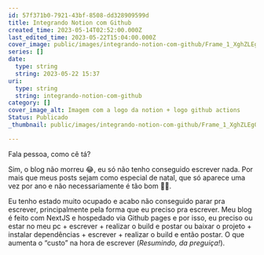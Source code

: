 ```yaml
---
id: 57f371b0-7921-43bf-8508-dd328909599d
title: Integrando Notion com Github
created_time: 2023-05-14T02:52:00.000Z
last_edited_time: 2023-05-22T15:04:00.000Z
cover_image: public/images/integrando-notion-com-github/Frame_1_XghZLEg0.png
series: []
date:
  type: string
  string: 2023-05-22 15:37
uri:
  type: string
  string: integrando-notion-com-github
category: []
cover_image_alt: Imagem com a logo da notion + logo github actions
Status: Publicado
_thumbnail: public/images/integrando-notion-com-github/Frame_1_XghZLEg0.png

---
```


Fala pessoa, como cê tá?

Sim, o blog não morreu 😂, eu só não tenho conseguido escrever nada. Por mais que meus posts sejam como especial de natal, que só aparece uma vez por ano e não necessariamente é tão bom 🤣🤣.

Eu tenho estado muito ocupado e acabo não conseguido parar pra escrever, principalmente pela forma que eu preciso pra escrever. Meu blog é feito com NextJS e hospedado via Github pages e por isso, eu preciso ou estar no meu pc + escrever + realizar o build e postar ou baixar o projeto + instalar dependências + escrever + realizar o build e então postar. O que aumenta o “custo” na hora de escrever (*Resumindo, da preguiça!*).

<!-- START_SUMMARY -→

Mas como o titulo do post da o spoiler, eu descobri uma forma de facilitar a minha criação de post utilizando o poder do Notion, sem tirar a liberdade que eu possuo em ter o meu blog feito por mim e hospedado no Github pages.

<!-- END_SUMMARY -→

Eu tenho trabalhado muito voltado ao DX ( e esse assunto já está na lista de posts pra escrever ) mas eu mesmo não faço isso pra mim ( o clássico “_em casa de ferreiro, o espeto é de pau_” ).

## Conhecendo as ferramentas

- [**Notion**](https://notion.so)

	Onde eu pretendo escrever e gerenciar os posts do meu blog.

	_Se você não conhece o_ [_Notion_](https://notion.so) _eu recomendo, é uma grande ferramenta que ajuda em vários pontos da minha vida._

- [**Github**](https://github.com) (Pages e Actions)

	Hoje eu já hospedo o meu blog via Github Pages, visto que o blog é estático e finalmente vou utilizar o Github Actions para fazer o build e o deploy do blog.

- [**Next JS**](https://nextjs.org/)

	Para gerar os estáticos eu fiz o meu blog inteiro utilizando o Next.

## Começando pelo o começo

Eu, a um tempo, estava incomodado de não ter criado uma pipeline pra fazer os testes e o build/deploy do meu blog, mas mais incomodado ainda em não estar postando com frequência, principalmente porque hoje para mim é cansativo escrever um post.

Hoje estou mais acostumado com o Gitlab CI, visto que na Globo usamos o Gitlab. Eu já conhecia o Github Actions, mas nunca havia mexido. Então acabava postergando o aprendizado e a utilização do Github actions. 

Em um dado momento, dado a praticidade de utilizar o Notion, eu acabei me perguntado se não era possível integrar ele com o meu Blog, para facilitar o gerenciamento dos posts e assim me incentivar a escrever mais ( ainda mais porque eu to cheio de ideias de post mas sem saco de passar pelo o processo de escrita que possuo hoje ).

Com isso, acabei encontrando uma action para o Github, que faz o a integração com o Notion, porém eu tive uma certa dificuldade para configurá-lo 😞, a documentação dele foi a melhor que eu achei dessas actions, porém já está meio desatualizada e não tem algumas infos importantes, que eu quebrei a cabeça para entender.

Chega de história, vamos para a ação!

## Notion

Para facilitar a visualização, vamos começar adaptando o Notion para esperar a integração com o Github, para isso vamos criar uma pagina de database e nela vai ficar listada todos os posts que serão publicados no blog. Então coloque as propriedade que você quiser, no meu caso ficou assim: 

![Print da tela do database do notion com as colunas: Title, created_at, Status, Category](https://s3.us-west-2.amazonaws.com/secure.notion-static.com/d439790a-fcdc-4311-b2d1-286646825697/Untitled.png?X-Amz-Algorithm=AWS4-HMAC-SHA256&X-Amz-Content-Sha256=UNSIGNED-PAYLOAD&X-Amz-Credential=AKIAT73L2G45EIPT3X45%2F20230522%2Fus-west-2%2Fs3%2Faws4_request&X-Amz-Date=20230522T153753Z&X-Amz-Expires=3600&X-Amz-Signature=7e589b87b4523a81b098be8131a1161aec79194b2750a78254fab9b9ab91f36f&X-Amz-SignedHeaders=host&x-id=GetObject)

_Os campos podem ser quais você quiser, porem é_ _**obrigatório**_ _possuir o campo “status” (ou outro que faça o mesmo trabalho, que você entenderá mais a frente)._ 

Com essa tabela criada, já possuímos uma estrutura onde podemos criar todos os nossos post e, de brinde, criar status onde você pode saber se já está postado, escrevendo ou é apenas uma ideia.

### Iniciando a integração

- Agora para preparar o terreno para integração vamos adicionar uma conexão, nas opções da tabela, vá até gerenciamento de conexão (Manage connections)

![](https://s3.us-west-2.amazonaws.com/secure.notion-static.com/9cae4ff0-b558-4151-9420-31e5b3ef8dba/Screenshot_2023-05-13_at_22.15.11.png?X-Amz-Algorithm=AWS4-HMAC-SHA256&X-Amz-Content-Sha256=UNSIGNED-PAYLOAD&X-Amz-Credential=AKIAT73L2G45EIPT3X45%2F20230522%2Fus-west-2%2Fs3%2Faws4_request&X-Amz-Date=20230522T153753Z&X-Amz-Expires=3600&X-Amz-Signature=1ca914c6a6114a854b46f0ab8f08dcf90ea3621fffa109f864db7369391a1386&X-Amz-SignedHeaders=host&x-id=GetObject)

- Na janela que abrir, procure no fim da tela o campo: _Developer or manager integrations_

![](https://s3.us-west-2.amazonaws.com/secure.notion-static.com/b7490e14-1225-450c-bec9-994eb3381989/Screenshot_2023-05-13_at_22.15.33.png?X-Amz-Algorithm=AWS4-HMAC-SHA256&X-Amz-Content-Sha256=UNSIGNED-PAYLOAD&X-Amz-Credential=AKIAT73L2G45EIPT3X45%2F20230522%2Fus-west-2%2Fs3%2Faws4_request&X-Amz-Date=20230522T153753Z&X-Amz-Expires=3600&X-Amz-Signature=a8bec7980579f4a6ac76aa0ed8f5eead1d423909277a3bc2e02593e03a770ae0&X-Amz-SignedHeaders=host&x-id=GetObject)

- Ele vai te redirecionar até a area de integrações de api do Notion

![](https://s3.us-west-2.amazonaws.com/secure.notion-static.com/f3b965f3-b88f-4e8d-98cc-42ca7418be0c/Screenshot_2023-05-13_at_22.15.56.png?X-Amz-Algorithm=AWS4-HMAC-SHA256&X-Amz-Content-Sha256=UNSIGNED-PAYLOAD&X-Amz-Credential=AKIAT73L2G45EIPT3X45%2F20230522%2Fus-west-2%2Fs3%2Faws4_request&X-Amz-Date=20230522T153753Z&X-Amz-Expires=3600&X-Amz-Signature=a8d9329c8045cddcd4be75f2b211e32fac763525a2a2724288dd94cbdc267ca7&X-Amz-SignedHeaders=host&x-id=GetObject)

- Clique para adicionar uma nova integração ( New Integration ) e preencha o campo de Name com o nome que voce quiser dar, uma imagem para você saber o que você está associando e qual o workspace do notion essa api vai ser associada.

![](https://s3.us-west-2.amazonaws.com/secure.notion-static.com/755a0360-1355-49ab-a414-e5fb653b01b4/Screenshot_2023-05-13_at_22.17.13.png?X-Amz-Algorithm=AWS4-HMAC-SHA256&X-Amz-Content-Sha256=UNSIGNED-PAYLOAD&X-Amz-Credential=AKIAT73L2G45EIPT3X45%2F20230522%2Fus-west-2%2Fs3%2Faws4_request&X-Amz-Date=20230522T153753Z&X-Amz-Expires=3600&X-Amz-Signature=8a7554a2c68de4c8c70b579c3b3a7cccffe5c3dc0ef1de3082dca0bca294fe70&X-Amz-SignedHeaders=host&x-id=GetObject)

Após criado ele irá gerar uma **secret key,** guarde ela que iremos utiliza-la mais a frente. (Você consegue acessar ela a hora que você quiser, não se preocupe).

- Depois disso, voltamos para a nossa tabela e acessamos a configuração dela, e no campo de conexão, a gente adiciona a  integração que acabamos de criar.

![](https://s3.us-west-2.amazonaws.com/secure.notion-static.com/8fea011f-4cf6-4d5d-a718-75598d883452/Screenshot_2023-05-13_at_22.18.47.png?X-Amz-Algorithm=AWS4-HMAC-SHA256&X-Amz-Content-Sha256=UNSIGNED-PAYLOAD&X-Amz-Credential=AKIAT73L2G45EIPT3X45%2F20230522%2Fus-west-2%2Fs3%2Faws4_request&X-Amz-Date=20230522T153753Z&X-Amz-Expires=3600&X-Amz-Signature=c6112e5f42e0145f4c1201df991a83f6442a2c48fae0d0022018fd0f34f668c7&X-Amz-SignedHeaders=host&x-id=GetObject)

Pronto! A parte referente ao Notion foi finalizada 😄

## Github actions (Gh Actions)

Eu não vou mostrar uma config completa e/ou explicar como funciona o Github Actions, até porque eu ainda estou aprendendo/ me entendendo com ele. 

### Environments

Vamos criar logo as nossas variáveis de ambiente para ser utilizada na pipeline. 

-  Vá até as configurações do seu projeto e acesse o menu “**Environments**”, 

Nessa tela você terá duas formas de criar variáveis de ambiente, uma secreta e outra aberta.

-  Na parte de criação das variáveis secretas, nós vamos criar duas: **NOTION_ROOT_PAGE_ID** e **NOTION_TOKEN**,  onde os valores deles serão a url da database do notion e a **secret key** obtido na explicação do Notion, respectivamente.

![](https://s3.us-west-2.amazonaws.com/secure.notion-static.com/567d71da-3a4a-4b18-bd08-8c43347dca45/Untitled.png?X-Amz-Algorithm=AWS4-HMAC-SHA256&X-Amz-Content-Sha256=UNSIGNED-PAYLOAD&X-Amz-Credential=AKIAT73L2G45EIPT3X45%2F20230522%2Fus-west-2%2Fs3%2Faws4_request&X-Amz-Date=20230522T153753Z&X-Amz-Expires=3600&X-Amz-Signature=416c9b19013202915daf47d920878f17e8c036540584e9f72be5cadee42f4783&X-Amz-SignedHeaders=host&x-id=GetObject)

-  Na parte da criação das variáveis, eu preferi criar 3 variáveis, para me dar a liberdade de não ter que ficar mexendo no código toda hora que eu precisar alterar alguma info que a action usa para tratar os dados do notion. Essas variáveis são: **FILTER_PROP**, **FILTER_VALUES** e  **POST_URI**. Onde:

	- **FILTER_PROP** fica o nome do campo onde eu quero que o Github filtre para saber qual o post ele terá que publicar.

	- **FILTER_VALUES** fica o valor do campo que, quando um post tiver esse valor no campo de filtro, será o indicativo para o Github para saber que é o post ele terá que publicar.

	- **POST_URI** é o nome do campo onde ele vai usar o valor final (como o nome do post, por exemplo) para ajudar a montar o path de arquivos.

![](https://s3.us-west-2.amazonaws.com/secure.notion-static.com/a644c908-9438-4510-b947-d8981a2e5d03/Untitled.png?X-Amz-Algorithm=AWS4-HMAC-SHA256&X-Amz-Content-Sha256=UNSIGNED-PAYLOAD&X-Amz-Credential=AKIAT73L2G45EIPT3X45%2F20230522%2Fus-west-2%2Fs3%2Faws4_request&X-Amz-Date=20230522T153753Z&X-Amz-Expires=3600&X-Amz-Signature=71616ceba62458b94b8559021992e59392b4b2ef2e64aaac3f769fa5a5046894&X-Amz-SignedHeaders=host&x-id=GetObject)

### Criando seu job / action:

Pesquisando, acabei caindo na action [Notion jam](https://github.com/victornpb/notion-jam), que pega os dados e gera um arquivo markdown. Também peguei outras actions, o [git auto commit action](https://github.com/stefanzweifel/git-auto-commit-action) e o [GitHub push action](https://github.com/ad-m/github-push-action) para poder fazer um commit e puxar o arquivo criado na branch que eu to usando.

Para facilitar a explicação, eu vou colar o meu arquivo de actions aqui 

```yaml
name: Sync Notion pages to posts

on:
  schedule:
    - cron: '0 13 * * *' # daily

  workflow_dispatch:

jobs:
  get_and_commit_notions_posts:
    runs-on: ubuntu-latest
    environment: github-pages
    steps:
      - uses: actions/checkout@v3

      - name: notion-jam
        uses: victornpb/notion-jam@v0.0.13
        with:
          NOTION_SECRET: ${{ secrets.NOTION_TOKEN}}
          NOTION_DATABASE: ${{ secrets.NOTION_ROOT_PAGE_ID }}
          FILTER_PROP: ${{ vars.FILTER_PROP }}
          FILTER_VALUES: ${{ vars.FILTER_VALUES }}
          ARTICLE_PATH: src/posts/${{ vars.POST_URI }}.md
          ASSETS_PATH: public/images/${{ vars.POST_URI }}/
          PARALLEL_PAGES: 25
          PARALLEL_DOWNLOADS_PER_PAGE: 3
          DOWNLOAD_IMAGE_TIMEOUT: 30

      - name: Save changes
        uses: stefanzweifel/git-auto-commit-action@v4
        with:
          commit_message: 'docs: add new post'
      - uses: ad-m/github-push-action@master
        with:
          github_token: ${{ secrets.GITHUB_TOKEN }}
          branch: ${{ github.ref }}
```

[Link para o action atualizado](https://github.com/paulopotter/paulopotter.github.io/blob/nextjs/.github/workflows/notion.yml)

## Bonus track

Para facilitar ainda mais a minha vida, eu consegui criar um template na hora de criar um post, dentro do notion, onde ele já preenche alguns campos para mim. Além de criar botões de criação rápida de post, onde ele já preenche alguns dados de acordo com o conteúdo do botão.

![](https://s3.us-west-2.amazonaws.com/secure.notion-static.com/d16fe037-70ef-46ed-b684-c8fc02d3e6df/Untitled.png?X-Amz-Algorithm=AWS4-HMAC-SHA256&X-Amz-Content-Sha256=UNSIGNED-PAYLOAD&X-Amz-Credential=AKIAT73L2G45EIPT3X45%2F20230522%2Fus-west-2%2Fs3%2Faws4_request&X-Amz-Date=20230522T153753Z&X-Amz-Expires=3600&X-Amz-Signature=298de5afe9773267115ffa8fcb312caa87a30b780b0a24015724973a9ec4475b&X-Amz-SignedHeaders=host&x-id=GetObject)

## Thats all folks

Eu ainda estou descobrindo o que eu posso fazer no Notion e isso refletir no meu Blog, ainda não sei se todas as funcionalidades que eu tenho no blog eu consigo criar via o Notion. Talvez, posts mais complexos ainda precisem ser manuais.

Ainda tenho como meta, conseguir ver uma forma de publicar nas redes sociais automaticamente, talvez até via Github actions também, mais infelizmente não vai ser dessa vez.

É isso, espero que esse post te ajude em algo 😃.

E com muito orgulho, esse é o primeiro post que eu fiz a partir dessa integração! Espero que a partir de agora eu consiga manter o blog mais atualizado, graças a essa facilidade.

Valeu, Falow, até a próxima!
